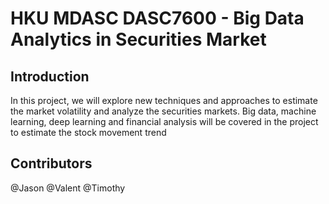 # HKU MDASC DASC7600 - Big Data Analytics in Securities Market

## Introduction
In this project, we will explore new techniques and approaches to estimate the market volatility and analyze the securities markets. Big data, machine learning, deep learning and financial analysis will be covered in the project to estimate the stock movement trend


## Contributors
@Jason
@Valent
@Timothy